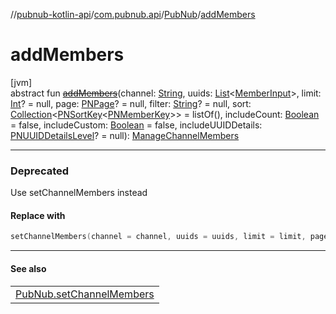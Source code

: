 //[pubnub-kotlin-api](../../../index.md)/[com.pubnub.api](../index.md)/[PubNub](index.md)/[addMembers](add-members.md)

# addMembers

[jvm]\
abstract fun [~~addMembers~~](add-members.md)(channel: [String](https://kotlinlang.org/api/latest/jvm/stdlib/kotlin-stdlib/kotlin/-string/index.html), uuids: [List](https://kotlinlang.org/api/latest/jvm/stdlib/kotlin-stdlib/kotlin.collections/-list/index.html)&lt;[MemberInput](../../../../../pubnub-kotlin/pubnub-kotlin-api/pubnub-kotlin-api/com.pubnub.api.models.consumer.objects.member/-member-input/index.md)&gt;, limit: [Int](https://kotlinlang.org/api/latest/jvm/stdlib/kotlin-stdlib/kotlin/-int/index.html)? = null, page: [PNPage](../../../../../pubnub-kotlin/pubnub-kotlin-core-api/pubnub-kotlin-core-api/com.pubnub.api.models.consumer.objects/-p-n-page/index.md)? = null, filter: [String](https://kotlinlang.org/api/latest/jvm/stdlib/kotlin-stdlib/kotlin/-string/index.html)? = null, sort: [Collection](https://kotlinlang.org/api/latest/jvm/stdlib/kotlin-stdlib/kotlin.collections/-collection/index.html)&lt;[PNSortKey](../../../../../pubnub-kotlin/pubnub-kotlin-api/pubnub-kotlin-api/com.pubnub.api.models.consumer.objects/-p-n-sort-key/index.md)&lt;[PNMemberKey](../../../../../pubnub-kotlin/pubnub-kotlin-api/pubnub-kotlin-api/com.pubnub.api.models.consumer.objects/-p-n-member-key/index.md)&gt;&gt; = listOf(), includeCount: [Boolean](https://kotlinlang.org/api/latest/jvm/stdlib/kotlin-stdlib/kotlin/-boolean/index.html) = false, includeCustom: [Boolean](https://kotlinlang.org/api/latest/jvm/stdlib/kotlin-stdlib/kotlin/-boolean/index.html) = false, includeUUIDDetails: [PNUUIDDetailsLevel](../../../../../pubnub-kotlin/pubnub-kotlin-api/pubnub-kotlin-api/com.pubnub.api.models.consumer.objects.member/-p-n-u-u-i-d-details-level/index.md)? = null): [ManageChannelMembers](../../com.pubnub.api.endpoints.objects.member/-manage-channel-members/index.md)

---

### Deprecated

Use setChannelMembers instead

#### Replace with

```kotlin
setChannelMembers(channel = channel, uuids = uuids, limit = limit, page = page, filter = filter, sort = sort, includeCount = includeCount, includeCustom = includeCustom,includeUUIDDetails = includeUUIDDetails)
```
---

#### See also

| |
|---|
| [PubNub.setChannelMembers](set-channel-members.md) |
